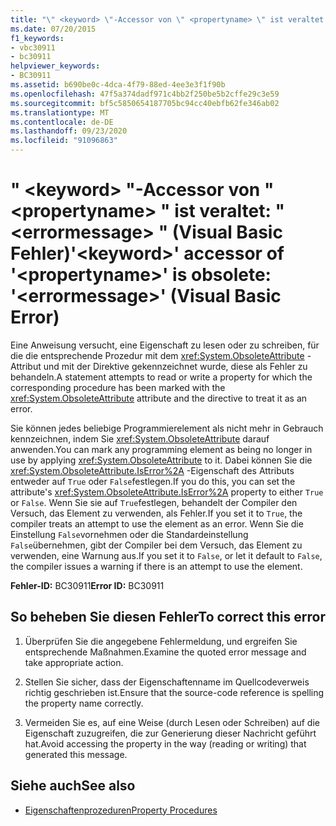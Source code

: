 ```yaml
---
title: "\" <keyword> \"-Accessor von \" <propertyname> \" ist veraltet: \" <errormessage> \" (Visual Basic Fehler)"
ms.date: 07/20/2015
f1_keywords:
- vbc30911
- bc30911
helpviewer_keywords:
- BC30911
ms.assetid: b690be0c-4dca-4f79-88ed-4ee3e3f1f90b
ms.openlocfilehash: 47f5a374dadf971c4bb2f250be5b2cffe29c3e59
ms.sourcegitcommit: bf5c5850654187705bc94cc40ebfb62fe346ab02
ms.translationtype: MT
ms.contentlocale: de-DE
ms.lasthandoff: 09/23/2020
ms.locfileid: "91096863"
---
```

# <a name="keyword-accessor-of-propertyname-is-obsolete-errormessage-visual-basic-error"></a><span data-ttu-id="90071-102">" \<keyword> "-Accessor von " \<propertyname> " ist veraltet: " \<errormessage> " (Visual Basic Fehler)</span><span class="sxs-lookup"><span data-stu-id="90071-102">'\<keyword>' accessor of '\<propertyname>' is obsolete: '\<errormessage>' (Visual Basic Error)</span></span>

<span data-ttu-id="90071-103">Eine Anweisung versucht, eine Eigenschaft zu lesen oder zu schreiben, für die die entsprechende Prozedur mit dem <xref:System.ObsoleteAttribute> -Attribut und mit der Direktive gekennzeichnet wurde, diese als Fehler zu behandeln.</span><span class="sxs-lookup"><span data-stu-id="90071-103">A statement attempts to read or write a property for which the corresponding procedure has been marked with the <xref:System.ObsoleteAttribute> attribute and the directive to treat it as an error.</span></span>  
  
 <span data-ttu-id="90071-104">Sie können jedes beliebige Programmierelement als nicht mehr in Gebrauch kennzeichnen, indem Sie <xref:System.ObsoleteAttribute> darauf anwenden.</span><span class="sxs-lookup"><span data-stu-id="90071-104">You can mark any programming element as being no longer in use by applying <xref:System.ObsoleteAttribute> to it.</span></span> <span data-ttu-id="90071-105">Dabei können Sie die <xref:System.ObsoleteAttribute.IsError%2A> -Eigenschaft des Attributs entweder auf `True` oder `False`festlegen.</span><span class="sxs-lookup"><span data-stu-id="90071-105">If you do this, you can set the attribute's <xref:System.ObsoleteAttribute.IsError%2A> property to either `True` or `False`.</span></span> <span data-ttu-id="90071-106">Wenn Sie sie auf `True`festlegen, behandelt der Compiler den Versuch, das Element zu verwenden, als Fehler.</span><span class="sxs-lookup"><span data-stu-id="90071-106">If you set it to `True`, the compiler treats an attempt to use the element as an error.</span></span> <span data-ttu-id="90071-107">Wenn Sie die Einstellung `False`vornehmen oder die Standardeinstellung `False`übernehmen, gibt der Compiler bei dem Versuch, das Element zu verwenden, eine Warnung aus.</span><span class="sxs-lookup"><span data-stu-id="90071-107">If you set it to `False`, or let it default to `False`, the compiler issues a warning if there is an attempt to use the element.</span></span>  
  
 <span data-ttu-id="90071-108">**Fehler-ID:** BC30911</span><span class="sxs-lookup"><span data-stu-id="90071-108">**Error ID:** BC30911</span></span>  
  
## <a name="to-correct-this-error"></a><span data-ttu-id="90071-109">So beheben Sie diesen Fehler</span><span class="sxs-lookup"><span data-stu-id="90071-109">To correct this error</span></span>  
  
1. <span data-ttu-id="90071-110">Überprüfen Sie die angegebene Fehlermeldung, und ergreifen Sie entsprechende Maßnahmen.</span><span class="sxs-lookup"><span data-stu-id="90071-110">Examine the quoted error message and take appropriate action.</span></span>  
  
2. <span data-ttu-id="90071-111">Stellen Sie sicher, dass der Eigenschaftenname im Quellcodeverweis richtig geschrieben ist.</span><span class="sxs-lookup"><span data-stu-id="90071-111">Ensure that the source-code reference is spelling the property name correctly.</span></span>  
  
3. <span data-ttu-id="90071-112">Vermeiden Sie es, auf eine Weise (durch Lesen oder Schreiben) auf die Eigenschaft zuzugreifen, die zur Generierung dieser Nachricht geführt hat.</span><span class="sxs-lookup"><span data-stu-id="90071-112">Avoid accessing the property in the way (reading or writing) that generated this message.</span></span>  
  
## <a name="see-also"></a><span data-ttu-id="90071-113">Siehe auch</span><span class="sxs-lookup"><span data-stu-id="90071-113">See also</span></span>

- [<span data-ttu-id="90071-114">Eigenschaftenprozeduren</span><span class="sxs-lookup"><span data-stu-id="90071-114">Property Procedures</span></span>](../programming-guide/language-features/procedures/property-procedures.md)
